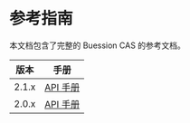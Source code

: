 # 参考指南


本文档包含了完整的 Buession CAS 的参考文档。

|  版本   | 手册  |
|  ----  | ----  |
| 2.1.x  | [API 手册](2.1/index.html) |
| 2.0.x  | [API 手册](2.0/index.html) |